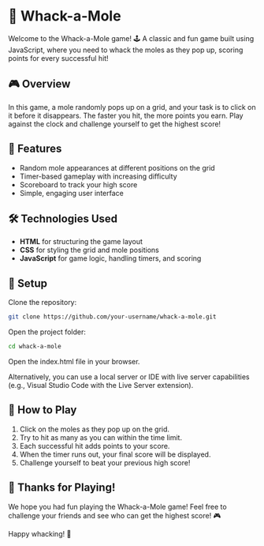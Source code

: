 # 🦔 Whack-a-Mole

Welcome to the Whack-a-Mole game! 🕹️ A classic and fun game built using JavaScript, where you need to whack the moles as they pop up, scoring points for every successful hit!

## 🎮 Overview

In this game, a mole randomly pops up on a grid, and your task is to click on it before it disappears. The faster you hit, the more points you earn. Play against the clock and challenge yourself to get the highest score!

## 🌟 Features

- Random mole appearances at different positions on the grid
- Timer-based gameplay with increasing difficulty
- Scoreboard to track your high score
- Simple, engaging user interface

## 🛠️ Technologies Used

- **HTML** for structuring the game layout
- **CSS** for styling the grid and mole positions
- **JavaScript** for game logic, handling timers, and scoring

## 🚀 Setup

Clone the repository:

```bash
git clone https://github.com/your-username/whack-a-mole.git
```

Open the project folder:

```bash
cd whack-a-mole
```

Open the index.html file in your browser.

Alternatively, you can use a local server or IDE with live server capabilities (e.g., Visual Studio Code with the Live Server extension).

## 🎯 How to Play

1. Click on the moles as they pop up on the grid.
2. Try to hit as many as you can within the time limit.
3. Each successful hit adds points to your score.
4. When the timer runs out, your final score will be displayed.
5. Challenge yourself to beat your previous high score!

## 🎉 Thanks for Playing!

We hope you had fun playing the Whack-a-Mole game! Feel free to challenge your friends and see who can get the highest score! 🎮

Happy whacking! 🦔
